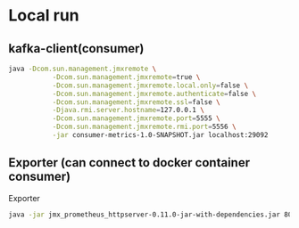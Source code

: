 # Local run

## kafka-client(consumer)

```bash
java -Dcom.sun.management.jmxremote \
           -Dcom.sun.management.jmxremote=true \
           -Dcom.sun.management.jmxremote.local.only=false \
           -Dcom.sun.management.jmxremote.authenticate=false \
           -Dcom.sun.management.jmxremote.ssl=false \
           -Djava.rmi.server.hostname=127.0.0.1 \
           -Dcom.sun.management.jmxremote.port=5555 \
           -Dcom.sun.management.jmxremote.rmi.port=5556 \
           -jar consumer-metrics-1.0-SNAPSHOT.jar localhost:29092
```

## Exporter (can connect to docker container consumer)
Exporter
```bash
java -jar jmx_prometheus_httpserver-0.11.0-jar-with-dependencies.jar 8080 local_httpserver_sample_config.yml
```